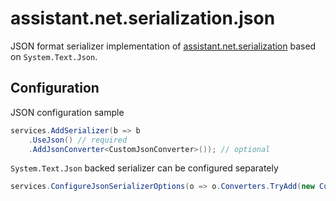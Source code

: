 ﻿# assistant.net.serialization.json

JSON format serializer implementation of [assistant.net.serialization](https://github.com/iotbusters/assistant.net/tree/master/src/Serialization)
based on `System.Text.Json`.

## Configuration

JSON configuration sample

```csharp
services.AddSerializer(b => b
    .UseJson() // required
    .AddJsonConverter<CustomJsonConverter>()); // optional
```

`System.Text.Json` backed serializer can be configured separately

```csharp
services.ConfigureJsonSerializerOptions(o => o.Converters.TryAdd(new CustomJsonConverter()));
```
